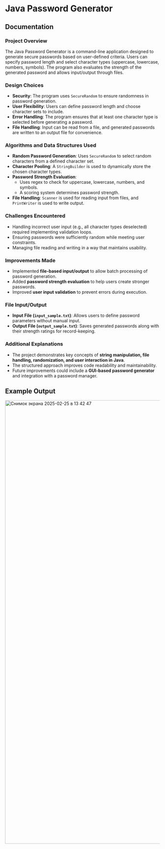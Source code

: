 # Java Password Generator

## Documentation

### Project Overview
The Java Password Generator is a command-line application designed to generate secure passwords based on user-defined criteria. Users can specify password length and select character types (uppercase, lowercase, numbers, symbols). The program also evaluates the strength of the generated password and allows input/output through files.

### Design Choices
- **Security**: The program uses `SecureRandom` to ensure randomness in password generation.
- **User Flexibility**: Users can define password length and choose character sets to include.
- **Error Handling**: The program ensures that at least one character type is selected before generating a password.
- **File Handling**: Input can be read from a file, and generated passwords are written to an output file for convenience.

### Algorithms and Data Structures Used
- **Random Password Generation**: Uses `SecureRandom` to select random characters from a defined character set.
- **Character Pooling**: A `StringBuilder` is used to dynamically store the chosen character types.
- **Password Strength Evaluation**:
  - Uses regex to check for uppercase, lowercase, numbers, and symbols.
  - A scoring system determines password strength.
- **File Handling**: `Scanner` is used for reading input from files, and `PrintWriter` is used to write output.

### Challenges Encountered
- Handling incorrect user input (e.g., all character types deselected) required implementing validation loops.
- Ensuring passwords were sufficiently random while meeting user constraints.
- Managing file reading and writing in a way that maintains usability.

### Improvements Made
- Implemented **file-based input/output** to allow batch processing of password generation.
- Added **password strength evaluation** to help users create stronger passwords.
- Improved **user input validation** to prevent errors during execution.

### File Input/Output
- **Input File (`input_sample.txt`)**: Allows users to define password parameters without manual input.
- **Output File (`output_sample.txt`)**: Saves generated passwords along with their strength ratings for record-keeping.

### Additional Explanations
- The project demonstrates key concepts of **string manipulation, file handling, randomization, and user interaction in Java**.
- The structured approach improves code readability and maintainability.
- Future improvements could include a **GUI-based password generator** and integration with a password manager.
## Example Output
<img width="1440" alt="Снимок экрана 2025-02-25 в 13 42 47" src="https://github.com/user-attachments/assets/ccb6078c-4ddf-42ae-a8ea-3ff635a1e1d3" />


